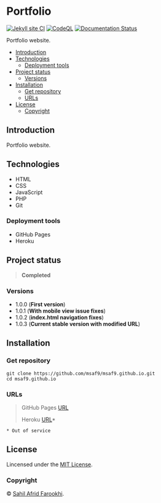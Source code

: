 <h1> Portfolio </h1>

[![Jekyll site CI](https://github.com/msaf9/portfolio/actions/workflows/jekyll.yml/badge.svg?branch=master)](https://github.com/msaf9/portfolio/actions/workflows/jekyll.yml)
[![CodeQL](https://github.com/msaf9/portfolio/actions/workflows/codeql-analysis.yml/badge.svg)](https://github.com/msaf9/portfolio/actions/workflows/codeql-analysis.yml)
[![Documentation Status](https://readthedocs.org/projects/msaf9portfolio/badge/?version=latest)](https://msaf9portfolio.readthedocs.io/en/latest/?badge=latest)

Portfolio website.

- [Introduction](#introduction)
- [Technologies](#technologies)
  - [Deployment tools](#deployment-tools)
- [Project status](#project-status)
  - [Versions](#versions)
- [Installation](#installation)
  - [Get repository](#get-repository)
  - [URLs](#urls)
- [License](#license)
  - [Copyright](#copyright)

## Introduction

Portfolio website.

## Technologies

- HTML
- CSS
- JavaScript
- PHP
- Git

### Deployment tools

- GitHub Pages
- Heroku

## Project status

> **Completed**

### Versions

- 1.0.0 (**First version**)
- 1.0.1 (**With mobile view issue fixes**)
- 1.0.2 (**index.html navigation fixes**)
- 1.0.3 (**Current stable version with modified URL**)

## Installation

### Get repository

```git
git clone https://github.com/msaf9/msaf9.github.io.git
cd msaf9.github.io
```

### URLs

> GitHub Pages [URL](https://msaf9.github.io/ 'Portfolio')
>
> Heroku [URL](https://msaf-portfolio.herokuapp.com/)\*

    * Out of service

## License

Lincensed under the [MIT License](LICENSE).

### Copyright

© [Sahil Afrid Farookhi](https://github.com/msaf9 'msaf9').

